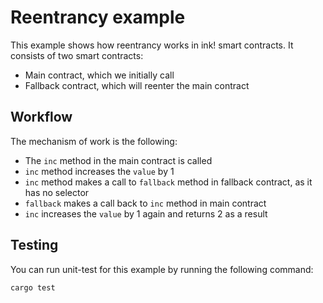 # Reentrancy example

This example shows how reentrancy works in ink! smart contracts.
It consists of two smart contracts:

- Main contract, which we initially call
- Fallback contract, which will reenter the main contract

## Workflow

The mechanism of work is the following:

- The `inc` method in the main contract is called
- `inc` method increases the `value` by 1
- `inc` method makes a call to `fallback` method in fallback contract, as it has no selector
- `fallback` makes a call back to `inc` method in main contract
- `inc` increases the `value` by 1 again and returns 2 as a result

## Testing

You can run unit-test for this example by running the following command:

```bash
cargo test
```